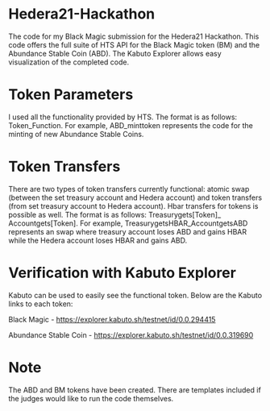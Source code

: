 # Hedera21-Hackathon
The code for my Black Magic submission for the Hedera21 Hackathon. This code offers the full suite of HTS API for the Black Magic token (BM) and the Abundance Stable Coin (ABD). The Kabuto Explorer allows easy visualization of the completed code.

# Token Parameters
I used all the functionality provided by HTS. The format is as follows: Token_Function. For example, ABD_minttoken represents the code for the minting of new Abundance Stable Coins.

# Token Transfers
There are two types of token transfers currently functional: atomic swap (between the set treasury account and Hedera account) and token transfers (from set treasury account to Hedera account). Hbar transfers for tokens is possible as well. The format is as follows: Treasurygets[Token]_ Accountgets[Token]. For example, TreasurygetsHBAR_AccountgetsABD represents an swap where treasury account loses ABD and gains HBAR while the Hedera account loses HBAR and gains ABD.

# Verification with Kabuto Explorer
Kabuto can be used to easily see the functional token. Below are the Kabuto links to each token:

Black Magic - https://explorer.kabuto.sh/testnet/id/0.0.294415

Abundance Stable Coin - https://explorer.kabuto.sh/testnet/id/0.0.319690

# Note
The ABD and BM tokens have been created. There are templates included if the judges would like to run the code themselves.

